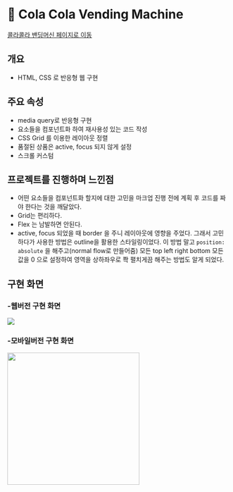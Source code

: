 # 🥤 Cola Cola Vending Machine

<a href="https://waterbinnn.github.io/Vending_Machine">콜라콜라 밴딩머신 페이지로 이동</a>

## 개요

- HTML, CSS 로 반응형 웹 구현

## 주요 속성

- media query로 반응형 구현
- 요소들을 컴포넌트화 하여 재사용성 있는 코드 작성
- CSS Grid 를 이용한 레이아웃 정렬
- 품절된 상품은 active, focus 되지 않게 설정
- 스크롤 커스텀

## 프로젝트를 진행하며 느낀점

- 어떤 요소들을 컴포넌트화 할지에 대한 고민을 마크업 진행 전에 계획 후 코드를 짜야 한다는 것을 깨달았다.
- Grid는 편리하다.
- Flex 는 남발하면 안된다.
- active, focus 되었을 때 border 을 주니 레이아웃에 영향을 주었다. 그래서 고민하다가 사용한 방법은 outline을 활용한 스타일링이었다. 이 방법 말고 `position: absolute` 을 해주고(normal flow로 만들어줌) 모든 top left right bottom 모든 값을 0 으로 설정하여 영역을 상하좌우로 쫙 펼치게끔 해주는 방법도 알게 되었다.

## 구현 화면 
### -웹버전 구현 화면

<img src="https://velog.velcdn.com/images/ewaterbin/post/31bc1ad7-1e1e-4fbb-9486-c50a2aba6d95/image.png">
<br>

### -모바일버전 구현 화면

<img width="300px" src="https://velog.velcdn.com/images/ewaterbin/post/b32a18d3-dfb9-4341-aea6-dfbe42c09aa1/image.png">

